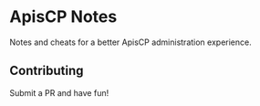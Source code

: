 # ApisCP Notes

Notes and cheats for a better ApisCP administration experience.

## Contributing

Submit a PR and have fun!
